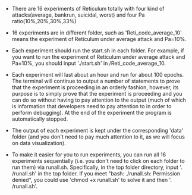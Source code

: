 <!-- @format -->

- There are 16 experiments of Reticulum totally with four kind of attacks(average, bankrun, suicidal, worst) and four Pa ratio(10%,20%,30%,33%) 
- 16 experiments are in different folder, such as 'Reti_code_average_10' means the experiment of Reticulum under average attack and Pa=10%.

- Each experiment should run the start.sh in each folder. For example, if you want to run the experiment of Reticulum under average attack and Pa=10%, you should input './start.sh' in /Reti_code_average_10.

- Each experiment will last about an hour and run for about 100 epochs. The terminal will continue to output a number of statements to prove that the experiment is proceeding in an orderly fashion, however, its purpose is to simply prove that the experiment is proceeding and you can do so without having to pay attention to the output (much of which is information that developers need to pay attention to in order to perform debugging). At the end of the experiment the program is automatically stopped.

- The output of each experiment is kept under the corresponding 'data' folder (and you don't need to pay much attention to it, as we will focus on data visualization).


- To make it easier for you to run experiments, you can run all 16 experiments sequentially (i.e. you don't need to click on each folder to run them) via runall.sh. Specifically, in the top folder directory, input '. /runall.sh' in the top folder. If you meet "bash: ./runall.sh: Permission denied", you could use 'chmod +x runall.sh' to solve it and then '. /runall.sh'.

